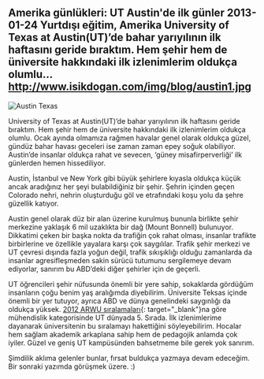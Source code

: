 Amerika günlükleri: UT Austin'de ilk günler
2013-01-24
Yurtdışı eğitim, Amerika
University of Texas at Austin(UT)’de bahar yarıyılının ilk haftasını geride bıraktım. Hem şehir hem de üniversite hakkındaki ilk izlenimlerim oldukça olumlu...
http://www.isikdogan.com/img/blog/austin1.jpg
---
![Austin Texas](../img/blog/austin1.jpg)

University of Texas at Austin(UT)’de bahar yarıyılının ilk haftasını geride bıraktım. Hem şehir hem de üniversite hakkındaki ilk izlenimlerim oldukça olumlu. Ocak ayında olmamıza rağmen havalar genel olarak oldukça güzel, gündüz bahar havası geceleri ise zaman zaman epey soğuk olabiliyor. Austin’de insanlar oldukça rahat ve sevecen, ‘güney misafirperverliği’ ilk günlerden hemen hissediliyor.

Austin, İstanbul ve New York gibi büyük şehirlere kıyasla oldukça küçük ancak aradığınız her şeyi bulabildiğiniz bir şehir. Şehrin içinden geçen Colorado nehri, nehrin oluşturduğu göl ve etrafındaki koşu yolu da şehre güzellik katıyor.

Austin genel olarak düz bir alan üzerine kurulmuş bununla birlikte şehir merkezine yaklaşık 6 mil uzaklıkta bir dağ (Mount Bonnell) bulunuyor. Dikkatimi çeken bir başka nokta da trafiğin çok rahat olması, insanlar trafikte birbirlerine ve özellikle yayalara karşı çok saygılılar. Trafik şehir merkezi ve UT çevresi dışında fazla yoğun değil, trafik sıkışıklığı olduğu zamanlarda da insanlar agresifleşmeden sakin sürücü tutumunu sergilemeye devam ediyorlar, sanırım bu ABD’deki diğer şehirler için de geçerli.

UT öğrencileri şehir nüfusunda önemli bir yere sahip, sokaklarda gördüğüm insanların çoğu benim yaş aralığımda diyebilirim. Üniversite Teksas içinde önemli bir yer tutuyor, ayrıca ABD ve dünya genelindeki saygınlığı da oldukça yüksek. [2012 ARWU sıralamaları](http://www.shanghairanking.com/FieldENG2012.html){: target="_blank"}na göre mühendislik kategorisinde UT dünyada 5. Sırada. İlk izlenimlerime dayanarak üniversitenin bu sıralamayı hakettiğini söyleyebilirim. Hocalar hem sağlam akademik arkaplana sahip hem de pedagojik anlamda çok iyiler. Güzel ve geniş UT kampüsünden bahsetmeme bile gerek yok sanırım.

Şimdilik aklıma gelenler bunlar, fırsat buldukça yazmaya devam edeceğim. Bir sonraki yazımda görüşmek üzere. :)

